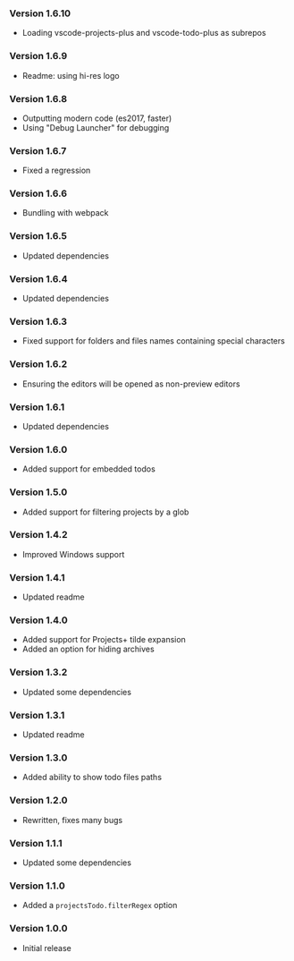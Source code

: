 ### Version 1.6.10
- Loading vscode-projects-plus and vscode-todo-plus as subrepos

### Version 1.6.9
- Readme: using hi-res logo

### Version 1.6.8
- Outputting modern code (es2017, faster)
- Using "Debug Launcher" for debugging

### Version 1.6.7
- Fixed a regression

### Version 1.6.6
- Bundling with webpack

### Version 1.6.5
- Updated dependencies

### Version 1.6.4
- Updated dependencies

### Version 1.6.3
- Fixed support for folders and files names containing special characters

### Version 1.6.2
- Ensuring the editors will be opened as non-preview editors

### Version 1.6.1
- Updated dependencies

### Version 1.6.0
- Added support for embedded todos

### Version 1.5.0
- Added support for filtering projects by a glob

### Version 1.4.2
- Improved Windows support

### Version 1.4.1
- Updated readme

### Version 1.4.0
- Added support for Projects+ tilde expansion
- Added an option for hiding archives

### Version 1.3.2
- Updated some dependencies

### Version 1.3.1
- Updated readme

### Version 1.3.0
- Added ability to show todo files paths

### Version 1.2.0
- Rewritten, fixes many bugs

### Version 1.1.1
- Updated some dependencies

### Version 1.1.0
- Added a `projectsTodo.filterRegex` option

### Version 1.0.0
- Initial release
